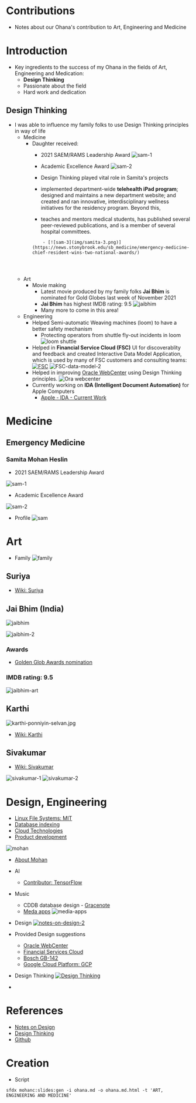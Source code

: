 # Contributions

- Notes about our Ohana's  contribution to Art, Engineering and Medicine

# Introduction

- Key ingredients to the success of my Ohana  in the fields of Art, Engineering and Medication:
    - **Design Thinking**
    - Passionate about the field
    - Hard work and dedication

## Design Thinking
- I was able to influence my family folks to use Design Thinking principles in way of life
    - Medicine
        - Daughter received:
            - 2021 SAEM/RAMS Leadership Award 
            ![sam-1](img/sam-1.jpg)

            - Academic Excellence Award
            ![sam-2](img/sam-2.jpeg)

            - Design Thinking played vital role in Samita's projects

            -  implemented department-wide **telehealth iPad program**; designed and maintains a new department website; and created and ran innovative, interdisciplinary wellness initiatives for the residency program. Beyond this, 
            - teaches and mentors medical students, has published several peer-reviewed publications, and is a member of several hospital committees.
            ```
                - [![sam-3](img/samita-3.png)](https://news.stonybrook.edu/sb_medicine/emergency-medicine-chief-resident-wins-two-national-awards/)




    - Art
        - Movie making
            - Latest movie produced by my family folks **Jai Bhim** is nominated for Gold Globes last week of November 2021
            - **Jai Bhim** has highest IMDB rating: 9.5
            ![jaibhim](img/jaiBhim-1.jpg)
            - Many more to come in this area!
    - Engineering
        - Helped Semi-automatic Weaving machines (loom) to have a better safety mechanism
            - Protecting operators from shuttle fly-out incidents in loom
            ![loom shuttle](img/weaving-shuttle-1.png)
        - Helped in **Financial Service Cloud (FSC)** UI for discoverablity and feedback and created Interactive Data Model Application, which is used by many of FSC customers and consulting teams:
        [![FSC](img/fsc-data-model-1.png)](https://mohan-chinnappan-n.github.io/sfdc/fs-cloud/model-fsc-224.html)
        ![FSC-data-model-2](img/fsc-data-model-2.png)
        - Helped in improving [Oracle WebCenter](https://www.oracle.com/middleware/technologies/webcenter.html) using Design Thinking principles.
        ![Ora webcenter](img/ora-webcenter.png)
        - Currently working on **IDA (Intelligent Document Automation)** for Apple Computers
            - [Apple - IDA - Current Work](https://mohan-chinnappan-n2.github.io/2021/automation/macos/ascripts.html?3#nav-keynote)
        



# Medicine

## Emergency Medicine

### Samita Mohan Heslin 

- 2021 SAEM/RAMS Leadership Award

![sam-1](img/sam-1.jpg)

- Academic Excellence Award

![sam-2](img/sam-2.jpeg)

- Profile
![sam](img/sam-profile.png)


# Art

- Family
![family](img/family-1.jpeg)


## Suriya

- [Wiki: Suriya](https://en.wikipedia.org/wiki/Suriya) 


## Jai Bhim (India)
![jaibhim](img/jaiBhim-1.jpg)


![jaibhim-2](img/jaiBhim-2.png)


### Awards
- [Golden Glob Awards nomination](https://www.goldenglobes.com/articles/jai-bhim-india)


### IMDB rating: 9.5
![jaibhim-art](img/jaiBhim-imdb.png)

## Karthi

![karthi-ponniyin-selvan.jpg](img/karthi-ponniyin-selvan.jpg)

- [Wiki: Karthi](https://en.wikipedia.org/wiki/Karthi)

## Sivakumar
- [Wiki: Sivakumar](https://en.wikipedia.org/wiki/Sivakumar)

![sivakumar-1](img/sivakumar-1.jpeg)
![sivakumar-2](img/sivakumar-2.jpg)


# Design, Engineering
- [Linux File Systems: MIT](https://esp.mit.edu/teach/teachers/mchinnappan/bio.html)
- [Database indexing](https://uspto.report/patent/app/20020083048)
- [Cloud Technologies](https://github.com/mohan-chinnappan-n/cli-dx)
- [Product development](https://www.salesforceblogger.com/2020/11/17/mohans-sfdx-plugin-for-analytics/)

![mohan](https://mohan-chinnappan-n.github.io/about/img/mohan.jpg)
- [About Mohan](https://mohan-chinnappan-n.github.io/about/cv.html)

- AI
    - [Contributor: TensorFlow](https://www.tensorflow.org/)

- Music
    - CDDB database design - [Gracenote](https://en.wikipedia.org/wiki/Gracenote)
    - [Meda apps](https://mohan-chinnappan-n2.github.io/media-app.html)
    ![media-apps](img/media-app.png)

- Design 
[![notes-on-design-2](img/notes-on-design-2.png)](https://mohan-chinnappan-n2.github.io/2021/wp/design/design.md.html#0)

- Provided Design suggestions
    - [Oracle WebCenter](https://www.oracle.com/middleware/technologies/webcenter.html)
    - [Financial Services Cloud](https://mohan-chinnappan-n.github.io/sfdc/fs-cloud/model-fsc-224.html)
    - [Bosch GB-142](https://www.bosch-thermotechnology.us/us/media/country_pool/documents/download-buderus-products/buderus-manuals/6720820104_gb142_installation_instructions_en_10.2017.pdf)
    - [Google Cloud Platform: GCP](https://cloud.google.com/)

- Design Thinking
[![Design Thinking](img/dt-1.png)](https://mohan-chinnappan-n2.github.io/2021/wp/design/dt/dt.html)

- 



# References
- [Notes on Design](https://mohan-chinnappan-n2.github.io/2021/wp/design/design.md.html#0)
- [Design Thinking](https://mohan-chinnappan-n2.github.io/2021/wp/design/dt/dt.html)
- [Github](https://github.com/mohan-chinnappan-n)


# Creation
- Script
```
sfdx mohanc:slides:gen -i ohana.md -o ohana.md.html -t 'ART, ENGINEERING AND MEDICINE'
```

